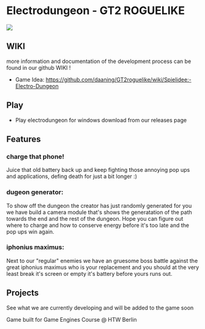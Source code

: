 # Electrodungeon - GT2 ROGUELIKE

![](GT2roguelike/Assets/GIFs/startbildschrim.gif)

## WIKI

more information and documentation of the development process can be found in our github WIKI !

* Game Idea: https://github.com/daaning/GT2roguelike/wiki/Spielidee:-Electro-Dungeon


## Play 

- Play electrodungeon for windows download from our releases page

## Features

### charge that phone!
Juice that old battery back up and keep fighting those annoying pop ups and applications, defing death for just a bit longer :)

### dugeon generator:
To show off the dungeon the creator has just randomly generated for you we have build a camera module that's shows the generatation of the path towards the end and the rest of the dungeon. Hope you can figure out where to charge and how to conserve energy before it's too late and the pop ups win again.

### iphonius maximus:
Next to our "regular" enemies we have an gruesome boss battle against the great iphonius maximus who is your replacement and you should at the very least break it's screen or empty it's battery before yours runs out.


## Projects
See what we are currently developing and will be added to the game soon



Game built for Game Engines Course @ HTW Berlin 
